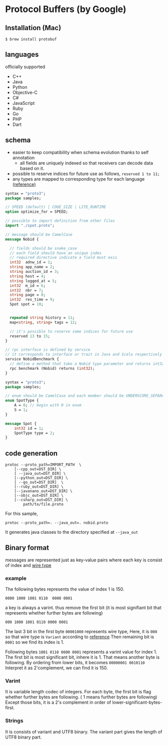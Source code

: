 
# Protocol Buffers (by Google)

## Installation (Mac)
```
$ brew install protobuf
```

## languages
officially supported

- C++
- Java
- Python
- Objective-C
- C#
- JavaScript
- Ruby
- Go
- PHP
- Dart


## schema
- easier to keep compatibility when schema evolution thanks to self annotation
    - all fields are uniquely indexed so that receivers can decode data based on it.
- possible to reserve indices for future use as follows, `reserved 1 to 11; `
- any types are mapped to corresponding type for each language [(reference)](https://developers.google.com/protocol-buffers/docs/proto3#scalar)

``` nobid.proto
syntax = "proto3";
package samples;

// SPEED (default) | CODE_SIZE | LITE_RUNTIME
option optimize_for = SPEED;

// possible to import definition from other files
import "./spot.proto";

// message should be CamelCase
message Nobid {

  // fields should be snake_case
  // each field should have an unique index
  // required directive indicate a field must exis
  int32  adnw_id = 1;
  string app_name = 2;
  string auction_id = 3;
  string host = 4;
  string logged_at = 5;
  int32  m_id = 6;
  int32  nbr = 7;
  string page = 8;
  int32  res_time = 9;
  Spot spot = 10;


  repeated string history = 11;
  map<string, string> tags = 12;

  // it's possible to reserve some indices for future use
  reserved 13 to 15;
}

// rpc interface is defined by service
// it corresponds to interface or trait in Java and Scala respectively
service NobidBenchmark {
  // define a method that take a Nobid type parameter and returns int32
  rpc benchmark (Nobid) returns (int32);
}
```

``` spot.proto
syntax = "proto3";
package samples;

// enum should be CamelCase and each member should be UNDERSCORE_SEPARATED_CAPITALS
enum SpotType {
    A = 0; // begin with 0 in enum
    S = 1;
}

message Spot {
    int32 id = 1;
    SpotType type = 2;
}
```

## code generation
```
protoc --proto_path=IMPORT_PATH  \
    [--cpp_out=DST_DIR] \
    [ --java_out=DST_DIR] \ 
    [--python_out=DST_DIR] \
    [ --go_out=DST_DIR]  \
    [--ruby_out=DST_DIR] \
    [--javanano_out=DST_DIR] \ 
    [--objc_out=DST_DIR] \ 
    [--csharp_out=DST_DIR] \
        path/to/file.proto
```

For this sample,
```
protoc --proto_path=. --java_out=. nobid.proto
```
It generates java classes to the directory specified at `--java_out`

## Binary format


messages are represented just as key-value pairs  where each key is consist of index and [wire type](https://developers.google.com/protocol-buffers/docs/encoding#structure)

### example


The following bytes represents the value of index 1 is 150.
```
0000 1000 1001 0110  0000 0001
```

a key is always a varint. thus remove the first bit (it is most signifiant bit that represents whether further bytes are following)
```
000 1000 1001 0110 0000 0001
```

The last 3 bit in the first byte `00001000`  represents wire type,
Here, it is `000` so that wire type is `Variant` according to [reference](https://developers.google.com/protocol-buffers/docs/encoding#structure)
Then remaining bit is `0001` so we find its index is 1.

Following bytes `1001 0110 0000 0001` represents a varint value for index 1.
The first bit is most significant bit, inhere it is 1. That means another byte is following.
By ordering from lower bits, it becomes `00000001 0010110`
Interpret it as 2'complement, we can find it is 150.

### Varint
It is variable length codec of integers.
For each byte, the first bit is flag  whether further bytes are following. ( 1 means further bytes are following)
Except those bits, it is a 2's complement in order of  lower-significant-bytes-first.

### Strings
It is consists of variant and UTF8 binary.
The variant part gives the length of UTF8 binary part.